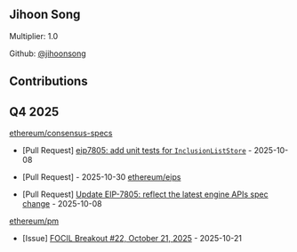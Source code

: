 
## Jihoon Song
Multiplier: 1.0

Github: [@jihoonsong](https://github.com/jihoonsong)

## Contributions

## Q4 2025


[ethereum/consensus-specs](https://github.com/ethereum/consensus-specs)
* [Pull Request] [eip7805: add unit tests for `InclusionListStore`](https://github.com/ethereum/consensus-specs/pull/4644) - 2025-10-08

* [Pull Request] []() - 2025-10-30
[ethereum/eips](https://github.com/ethereum/eips)
* [Pull Request] [Update EIP-7805: reflect the latest engine APIs spec change](https://github.com/ethereum/EIPs/pull/10492) - 2025-10-08

[ethereum/pm](https://github.com/ethereum/pm)
* [Issue] [FOCIL Breakout #22, October 21, 2025](https://github.com/ethereum/pm/issues/1774) - 2025-10-21
